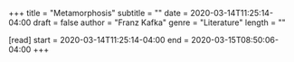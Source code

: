 +++
title = "Metamorphosis"
subtitle = ""
date = 2020-03-14T11:25:14-04:00
draft = false
author = "Franz Kafka"
genre = "Literature"
length = ""

[read]
  start = 2020-03-14T11:25:14-04:00
  end = 2020-03-15T08:50:06-04:00
+++
